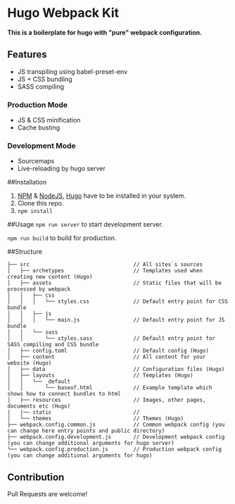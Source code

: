 # Hugo Webpack Kit

**This is a boilerplate for hugo with "pure" webpack configuration.**

## Features
* JS transpiling using babel-preset-env
* JS + CSS bundling
* SASS compiling

### Production Mode
* JS & CSS minification
* Cache busting

### Development Mode
* Sourcemaps
* Live-reloading by hugo server

##Installation
1. [NPM](https://www.npmjs.com/get-npm) & [NodeJS](https://nodejs.org/en/download/), [Hugo](https://gohugo.io/) have to be installed in your system.
1. Clone this repo.
1. `npm install`

##Usage
`npm run server` to start development server.

`npm run build` to build for production.

##Structure
```
├── src                                 // All sites`s sources
│   ├── archetypes                      // Templates used when creating new content (Hugo)
│   ├── assets                          // Static files that will be processed by webpack
│   │   ├── css
│   │   │   └── styles.css              // Default entry point for CSS bundle
│   │   ├── js
│   │   │   └── main.js                 // Default entry point for JS bundle
│   │   └── sass
│   │       └── styles.sass             // Default entry point for SASS compiling and CSS bundle
│   ├── config.toml                     // Default config (Hugo)
│   ├── content                         // All content for your website (Hugo)
│   ├── data                            // Configuration files (Hugo)
│   ├── layouts                         // Templates (Hugo)
│   │   └── _default
│   │       └── baseof.html             // Example template which shows how to connect bundles to html
│   ├── resources                       // Images, other pages, documents etc (Hugo)
|   |── static                          // 
│   └── themes                          // Themes (Hugo)
├── webpack.config.common.js            // Common webpack config (you can change here entry points and public directory)
├── webpack.config.development.js       // Development webpack config (you can change additional arguments for hugo server)
└── webpack.config.production.js        // Production webpack config (you can change additional arguments for hugo)
```

## Contribution
Pull Requests are welcome!
